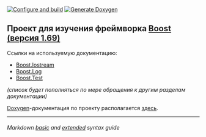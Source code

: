 [![Configure and build](https://github.com/alexen/using_boost/actions/workflows/build.yml/badge.svg)](https://github.com/alexen/using_boost/actions/workflows/build.yml)
[![Generate Doxygen](https://github.com/alexen/using_boost/actions/workflows/gendoc.yml/badge.svg)](https://github.com/alexen/using_boost/actions/workflows/gendoc.yml)

## Проект для изучения фреймворка [Boost (версия 1.69)](https://www.boost.org/doc/libs/1_69_0/?view=categorized)

Ссылки на используемую документацию:  
- [Boost.Iostream](https://www.boost.org/doc/libs/1_69_0/libs/iostreams/)
- [Boost.Log](https://www.boost.org/doc/libs/1_69_0/libs/log/)
- [Boost.Test](https://www.boost.org/doc/libs/1_69_0/libs/test/doc/html/index.html)

*(список будет пополняться по мере обращения к другим разделам документации)*

[Doxygen][doxygen]-документация по проекту располагается [здесь][mydoc].

---

###### Markdown *[basic][md-basic]* and *[extended][md-ext]* syntax guide 

[doxygen]: <https://www.doxygen.nl/index.html>
[mydoc]: <https://alexen.github.io/using_boost>
[md-basic]: <https://www.markdownguide.org/basic-syntax/>
[md-ext]: <https://www.markdownguide.org/extended-syntax/>
